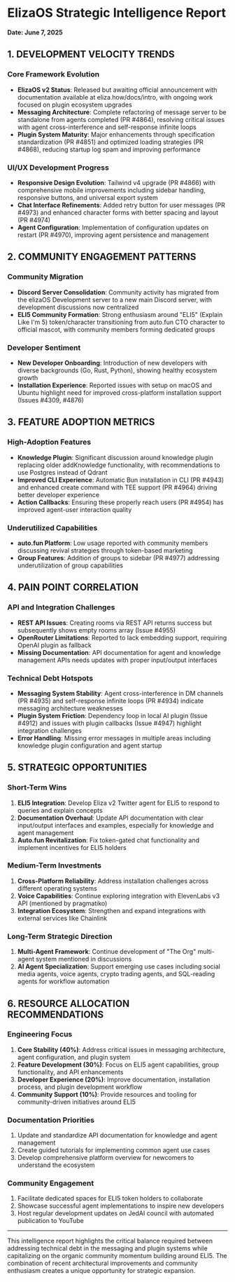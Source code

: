 # ElizaOS Strategic Intelligence Report
**Date: June 7, 2025**

## 1. DEVELOPMENT VELOCITY TRENDS

### Core Framework Evolution
- **ElizaOS v2 Status**: Released but awaiting official announcement with documentation available at eliza.how/docs/intro, with ongoing work focused on plugin ecosystem upgrades
- **Messaging Architecture**: Complete refactoring of message server to be standalone from agents completed (PR #4864), resolving critical issues with agent cross-interference and self-response infinite loops
- **Plugin System Maturity**: Major enhancements through specification standardization (PR #4851) and optimized loading strategies (PR #4868), reducing startup log spam and improving performance

### UI/UX Development Progress
- **Responsive Design Evolution**: Tailwind v4 upgrade (PR #4866) with comprehensive mobile improvements including sidebar handling, responsive buttons, and universal export system
- **Chat Interface Refinements**: Added retry button for user messages (PR #4973) and enhanced character forms with better spacing and layout (PR #4974)
- **Agent Configuration**: Implementation of configuration updates on restart (PR #4970), improving agent persistence and management

## 2. COMMUNITY ENGAGEMENT PATTERNS

### Community Migration
- **Discord Server Consolidation**: Community activity has migrated from the elizaOS Development server to a new main Discord server, with development discussions now centralized
- **ELI5 Community Formation**: Strong enthusiasm around "ELI5" (Explain Like I'm 5) token/character transitioning from auto.fun CTO character to official mascot, with community members forming dedicated groups

### Developer Sentiment
- **New Developer Onboarding**: Introduction of new developers with diverse backgrounds (Go, Rust, Python), showing healthy ecosystem growth
- **Installation Experience**: Reported issues with setup on macOS and Ubuntu highlight need for improved cross-platform installation support (Issues #4309, #4876)

## 3. FEATURE ADOPTION METRICS

### High-Adoption Features
- **Knowledge Plugin**: Significant discussion around knowledge plugin replacing older addKnowledge functionality, with recommendations to use Postgres instead of Qdrant
- **Improved CLI Experience**: Automatic Bun installation in CLI (PR #4943) and enhanced create command with TEE support (PR #4964) driving better developer experience
- **Action Callbacks**: Ensuring these properly reach users (PR #4954) has improved agent-user interaction quality

### Underutilized Capabilities
- **auto.fun Platform**: Low usage reported with community members discussing revival strategies through token-based marketing
- **Group Features**: Addition of groups to sidebar (PR #4977) addressing underutilization of group capabilities

## 4. PAIN POINT CORRELATION

### API and Integration Challenges
- **REST API Issues**: Creating rooms via REST API returns success but subsequently shows empty rooms array (Issue #4955)
- **OpenRouter Limitations**: Reported to lack embedding support, requiring OpenAI plugin as fallback
- **Missing Documentation**: API documentation for agent and knowledge management APIs needs updates with proper input/output interfaces

### Technical Debt Hotspots
- **Messaging System Stability**: Agent cross-interference in DM channels (PR #4935) and self-response infinite loops (PR #4934) indicate messaging architecture weaknesses
- **Plugin System Friction**: Dependency loop in local AI plugin (Issue #4912) and issues with plugin callbacks (Issue #4947) highlight integration challenges
- **Error Handling**: Missing error messages in multiple areas including knowledge plugin configuration and agent startup

## 5. STRATEGIC OPPORTUNITIES

### Short-Term Wins
1. **ELI5 Integration**: Develop Eliza v2 Twitter agent for ELI5 to respond to queries and explain concepts
2. **Documentation Overhaul**: Update API documentation with clear input/output interfaces and examples, especially for knowledge and agent management
3. **Auto.fun Revitalization**: Fix token-gated chat functionality and implement incentives for ELI5 holders

### Medium-Term Investments
1. **Cross-Platform Reliability**: Address installation challenges across different operating systems
2. **Voice Capabilities**: Continue exploring integration with ElevenLabs v3 API (mentioned by pragmatiko)
3. **Integration Ecosystem**: Strengthen and expand integrations with external services like Chainlink

### Long-Term Strategic Direction
1. **Multi-Agent Framework**: Continue development of "The Org" multi-agent system mentioned in discussions
2. **AI Agent Specialization**: Support emerging use cases including social media agents, voice agents, crypto trading agents, and SQL-reading agents for workflow automation

## 6. RESOURCE ALLOCATION RECOMMENDATIONS

### Engineering Focus
1. **Core Stability (40%)**: Address critical issues in messaging architecture, agent configuration, and plugin system
2. **Feature Development (30%)**: Focus on ELI5 agent capabilities, group functionality, and API enhancements
3. **Developer Experience (20%)**: Improve documentation, installation process, and plugin development workflow
4. **Community Support (10%)**: Provide resources and tooling for community-driven initiatives around ELI5

### Documentation Priorities
1. Update and standardize API documentation for knowledge and agent management
2. Create guided tutorials for implementing common agent use cases
3. Develop comprehensive platform overview for newcomers to understand the ecosystem

### Community Engagement
1. Facilitate dedicated spaces for ELI5 token holders to collaborate
2. Showcase successful agent implementations to inspire new developers
3. Host regular development updates on JedAI council with automated publication to YouTube

---

This intelligence report highlights the critical balance required between addressing technical debt in the messaging and plugin systems while capitalizing on the organic community momentum building around ELI5. The combination of recent architectural improvements and community enthusiasm creates a unique opportunity for strategic expansion.